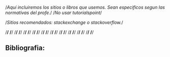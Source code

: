 /*Aquí incluiremos los sitios o libros que usemos. Sean especificos segun las normativas del profe.*/
/*No usar tutorialspoint*/

/*Sitios recomendados: stackexchange o stackoverflow.*/

/**/ /**/ /**/ /**/ /**/ /**/ /**/ /**/ /**/ /**/ /**/ /**/ /**/ /**/ /**/ /**/ /**/ /**/ /**/ /**/

Bibliografia:
-


